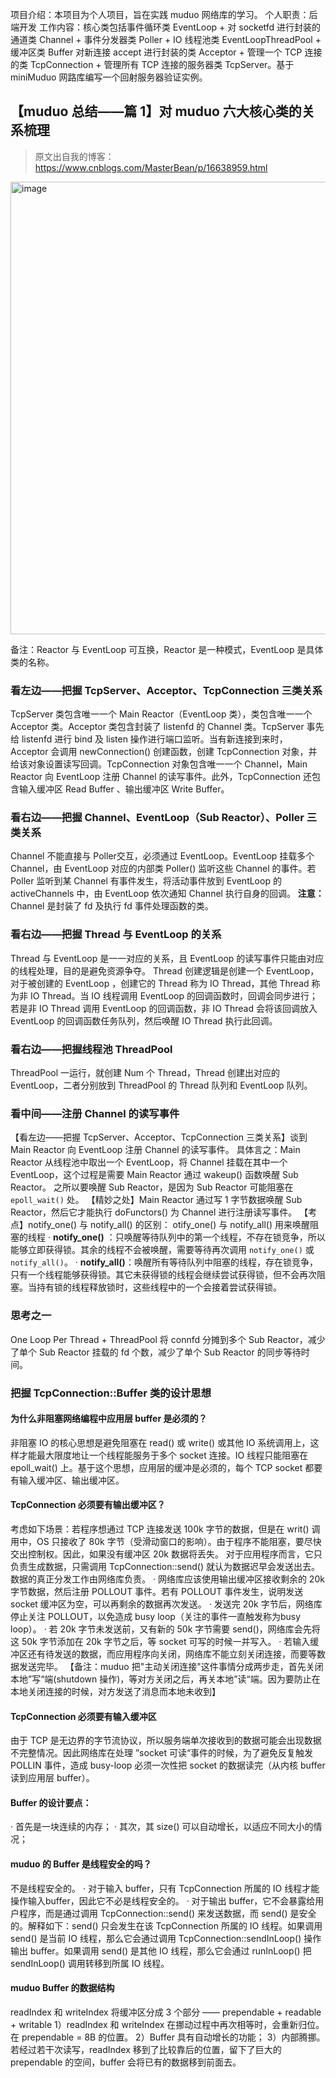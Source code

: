 项目介绍：本项目为个人项目，旨在实践 muduo 网络库的学习。
个人职责：后端开发
工作内容：核心类包括事件循环类 EventLoop + 对 socketfd 进行封装的通道类 Channel + 事件分发器类 Poller + IO 线程池类 EventLoopThreadPool + 缓冲区类 Buffer 对新连接 accept 进行封装的类 Acceptor + 管理一个 TCP 连接的类 TcpConnection + 管理所有 TCP 连接的服务器类 TcpServer。基于 miniMuduo 网路库编写一个回射服务器验证实例。

## 【muduo 总结——篇 1】对 muduo 六大核心类的关系梳理
> 原文出自我的博客：https://www.cnblogs.com/MasterBean/p/16638959.html

<img width="724" alt="image" src="https://user-images.githubusercontent.com/34237564/187386280-c3cda8ad-1602-4d6b-b72b-18210558fc96.png">

备注：Reactor 与 EventLoop 可互换，Reactor 是一种模式，EventLoop 是具体类的名称。
### 看左边——把握 TcpServer、Acceptor、TcpConnection 三类关系
TcpServer 类包含唯一一个 Main Reactor（EventLoop 类），类包含唯一一个 Acceptor 类。Acceptor 类包含封装了 listenfd 的 Channel 类。TcpServer 事先给 listenfd 进行 bind 及 listen 操作进行端口监听。当有新连接到来时， Acceptor 会调用 newConnection() 创建函数，创建 TcpConnection 对象，并给该对象设置读写回调。TcpConnection 对象包含唯一一个 Channel，Main Reactor 向 EventLoop 注册 Channel 的读写事件。此外，TcpConnection 还包含输入缓冲区 Read Buffer 、输出缓冲区 Write Buffer。

### 看右边——把握 Channel、EventLoop（Sub Reactor）、Poller 三类关系
Channel 不能直接与 Poller交互，必须通过 EventLoop。EventLoop 挂载多个 Channel，由 EventLoop 对应的内部类 Poller() 监听这些 Channel 的事件。若 Poller 监听到某 Channel 有事件发生，将活动事件放到 EventLoop 的 activeChannels 中，由 EventLoop 依次通知 Channel 执行自身的回调。
**注意：** Channel 是封装了 fd 及执行 fd 事件处理函数的类。

### 看右边——把握 Thread 与 EventLoop 的关系
Thread 与 EventLoop 是一一对应的关系，且 EventLoop 的读写事件只能由对应的线程处理，目的是避免资源争夺。 Thread 创建逻辑是创建一个 EventLoop，对于被创建的 EventLoop ，创建它的 Thread 称为 IO Thread，其他 Thread 称为非 IO Thread。当 IO 线程调用 EventLoop 的回调函数时，回调会同步进行；若是非 IO Thread 调用 EventLoop 的回调函数，非 IO Thread 会将该回调放入 EventLoop 的回调函数任务队列，然后唤醒 IO Thread 执行此回调。

### 看右边——把握线程池 ThreadPool 
ThreadPool 一运行，就创建 Num 个 Thread，Thread 创建出对应的 EventLoop，二者分别放到 ThreadPool 的 Thread 队列和 EventLoop 队列。

### 看中间——注册 Channel 的读写事件
【看左边——把握 TcpServer、Acceptor、TcpConnection 三类关系】谈到 Main Reactor 向 EventLoop 注册 Channel 的读写事件。
具体言之：Main Reactor 从线程池中取出一个 EventLoop，将 Channel 挂载在其中一个 EventLoop，这个过程是需要 Main Reactor 通过 wakeup() 函数唤醒 Sub Reactor。
之所以要唤醒 Sub Reactor，是因为 Sub Reactor 可能阻塞在 `epoll_wait()` 处。
【精妙之处】Main Reactor 通过写 1 字节数据唤醒 Sub Reactor，然后它才能执行 doFunctors() 为 Channel 进行注册读写事件。
【考点】notify_one() 与 notify_all() 的区别：
otify_one() 与 notify_all() 用来唤醒阻塞的线程
· **notify_one()** ：只唤醒等待队列中的第一个线程，不存在锁竞争，所以能够立即获得锁。其余的线程不会被唤醒，需要等待再次调用 `notify_one()` 或 `notify_all()`。
· **notify_all()**：唤醒所有等待队列中阻塞的线程，存在锁竞争，只有一个线程能够获得锁。其它未获得锁的线程会继续尝试获得锁，但不会再次阻塞。当持有锁的线程释放锁时，这些线程中的一个会接着尝试获得锁。

### 思考之一
One Loop Per Thread + ThreadPool 将 connfd 分摊到多个 Sub Reactor，减少了单个 Sub Reactor 挂载的 fd 个数，减少了单个 Sub Reactor 的同步等待时间。

### 把握 TcpConnection::Buffer 类的设计思想
#### 为什么非阻塞网络编程中应用层 buffer 是必须的？
非阻塞 IO 的核心思想是避免阻塞在 read() 或 write() 或其他 IO 系统调用上，这样才能最大限度地让一个线程能服务于多个 socket 连接。IO 线程只能阻塞在 epoll_wait() 上。基于这个思想，应用层的缓冲是必须的，每个 TCP socket 都要有输入缓冲区、输出缓冲区。

#### TcpConnection 必须要有输出缓冲区？
考虑如下场景：若程序想通过 TCP 连接发送 100k 字节的数据，但是在 writ() 调用中，OS 只接收了 80k 字节（受滑动窗口的影响）。由于程序不能阻塞，要尽快交出控制权。因此，如果没有缓冲区 20k 数据将丢失。
对于应用程序而言，它只负责生成数据，只需调用 TcpConnection::send() 就认为数据迟早会发送出去。数据的真正分发工作由网络库负责。
· 网络库应该使用输出缓冲区接收剩余的 20k 字节数据，然后注册 POLLOUT 事件。若有 POLLOUT 事件发生，说明发送 socket 缓冲区为空，可以再剩余的数据再次发送。
· 发送完 20k 字节后，网络库停止关注 POLLOUT，以免造成 busy loop（关注的事件一直触发称为busy loop）。
· 若 20k 字节未发送前，又有新的 50k 字节需要 send()，网络库会先将这 50k 字节添加在 20k 字节之后，等 socket 可写的时候一并写入。
· 若输入缓冲区还有待发送的数据，而应用程序向关闭，网络库不能立刻关闭连接，而要等数据发送完毕。
【备注：muduo 把"主动关闭连接"这件事情分成两步走，首先关闭本地”写“端(shutdown 操作)，等对方关闭之后，再关本地”读“端。因为要防止在本地关闭连接的时候，对方发送了消息而本地未收到】

#### TcpConnection 必须要有输入缓冲区
由于 TCP 是无边界的字节流协议，所以服务端单次接收到的数据可能会出现数据不完整情况。因此网络库在处理 ”socket 可读“事件的时候，为了避免反复触发 POLLIN 事件，造成 busy-loop 必须一次性把 socket 的数据读完（从内核 buffer 读到应用层 buffer）。

#### Buffer 的设计要点：
· 首先是一块连续的内存；
· 其次，其 size() 可以自动增长，以适应不同大小的情况；

#### muduo 的 Buffer 是线程安全的吗？
不是线程安全的。
· 对于输入 buffer，只有 TcpConnection 所属的 IO 线程才能操作输入buffer，因此它不必是线程安全的。
· 对于输出 buffer，它不会暴露给用户程序，而是通过调用 TcpConnection::send() 来发送数据，而 send() 是安全的。解释如下：send() 只会发生在该 TcpConnection 所属的 IO 线程。如果调用 send() 是当前 IO 线程，那么它会通过调用 TcpConnection::sendInLoop() 操作输出 buffer。如果调用 send() 是其他 IO 线程，那么它会通过 runInLoop() 把 sendInLoop() 调用转移到所属 IO 线程。

#### muduo Buffer 的数据结构
 readIndex 和 writeIndex 将缓冲区分成 3 个部分 —— prependable + readable + writable
1）readIndex 和 writeIndex 在挪动过程中再次相等时，会重新归位。在 prependable = 8B 的位置。
2）Buffer 具有自动增长的功能；
3）内部腾挪。若经过若干次读写，readIndex 移到了比较靠后的位置，留下了巨大的 prependable 的空间，buffer 会将已有的数据移到前面去。
